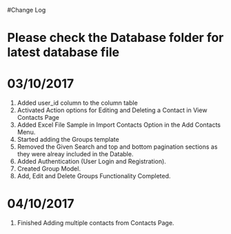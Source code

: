 #Change Log

# Please check the Database folder for latest database file

# 03/10/2017

1. Added user_id column to the column table
2. Activated Action options for Editing and Deleting a Contact in View Contacts Page
3. Added Excel File Sample in Import Contacts Option in the Add Contacts Menu.
4. Started adding the Groups template
5. Removed the Given Search and top and bottom pagination sections as they were alreay included in the Datable.
6. Added Authentication (User Login and Registration).
7. Created Group Model.
8. Add, Edit and Delete Groups Functionality Completed.

# 04/10/2017

1. Finished Adding multiple contacts from Contacts Page.

